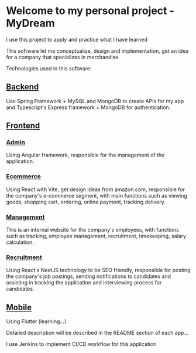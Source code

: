 # Welcome to my personal project - MyDream
I use this project to apply and practice what I have learned

This software let me conceptualize, design and implementation, get an idea for a company that specializes in merchandise.

Technologies used in this software:

## [Backend](https://github.com/pdcthanh112/MyDream/tree/main/backend)

Use Spring Framework + MySQL and MongoDB to create APIs for my app and Typescript's Express framework + MongoDB for authentication.

## [Frontend](https://github.com/pdcthanh112/MyDream/tree/main/frontend)

### [Admin](https://github.com/pdcthanh112/MyDream/tree/main/frontend/admin)
Using Angular framework, responsible for the management of the application.

### [Ecommerce](https://github.com/pdcthanh112/MyDream/tree/main/frontend/ecommerce)
Using React with Vite, get design ideas from amazon.com, responsible for the company's e-commerce segment, with main functions such as viewing goods, shopping cart, ordering, online payment, tracking delivery.

### [Management](https://github.com/pdcthanh112/MyDream/tree/main/frontend/management)
This is an internal website for the company's employees, with functions such as tracking, employee management, recruitment, timekeeping, salary calculation.

### [Recruitment](https://github.com/pdcthanh112/MyDream/tree/main/frontend/cruitment)
Using React's NextJS technology to be SEO friendly, responsible for posting the company's job postings, sending notifications to candidates and assisting in tracking the application and interviewing process for candidates.

## [Mobile](https://github.com/pdcthanh112/MyDream/tree/main/mobile)
Using Flutter (learning...)


Detailed description will be described in the README section of each app...

I use Jenkins to implement CI/CD workflow for this application
